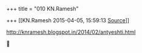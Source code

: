 +++
title = "010 KN.Ramesh"

+++
[[KN.Ramesh	2015-04-05, 15:59:13 [Source](https://groups.google.com/g/samskrita/c/bY99uj4DdB0)]]



<http://knramesh.blogspot.in/2014/02/antyeshti.html>



